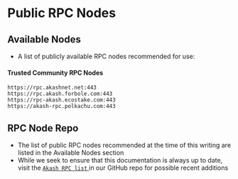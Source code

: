 # Public RPC Nodes

## Available Nodes

* A list of publicly available RPC nodes recommended for use:

#### Trusted Community RPC Nodes

```
https://rpc.akashnet.net:443
https://rpc.akash.forbole.com:443
https://rpc-akash.ecostake.com:443
https://akash-rpc.polkachu.com:443
```

## RPC Node Repo

* The list of public RPC nodes recommended at the time of this writing are listed in the Available Nodes section
* While we seek to ensure that this documentation is always up to date, visit the [`Akash RPC list` ](https://raw.githubusercontent.com/akash-network/net/main/mainnet/rpc-nodes.txt)in our GitHub repo for possible recent additions
